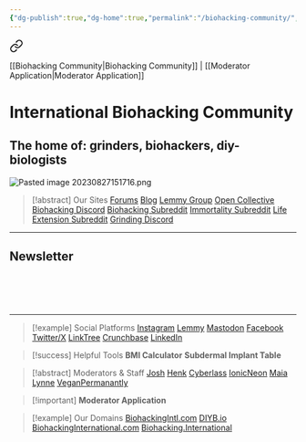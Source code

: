 ```yaml
---
{"dg-publish":true,"dg-home":true,"permalink":"/biohacking-community/","tags":["gardenEntry"],"dgPassFrontmatter":true,"noteIcon":"","created":"","updated":""}
---
```



<div class="transclusion internal-embed is-loaded"><a class="markdown-embed-link" href="/header/" aria-label="Open link"><svg xmlns="http://www.w3.org/2000/svg" width="24" height="24" viewBox="0 0 24 24" fill="none" stroke="currentColor" stroke-width="2" stroke-linecap="round" stroke-linejoin="round" class="svg-icon lucide-link"><path d="M10 13a5 5 0 0 0 7.54.54l3-3a5 5 0 0 0-7.07-7.07l-1.72 1.71"></path><path d="M14 11a5 5 0 0 0-7.54-.54l-3 3a5 5 0 0 0 7.07 7.07l1.71-1.71"></path></svg></a><div class="markdown-embed">




[[Biohacking Community\|Biohacking Community]] | [[Moderator Application\|Moderator Application]]

</div></div>


# International Biohacking Community
## The home of: grinders, biohackers, diy-biologists

![Pasted image 20230827151716.png](/img/user/Pasted%20image%2020230827151716.png)

> [!abstract] Our Sites
> [Forums](https://biohackingintl.com/)
> [Blog](https://blog.biohackingintl.com/)
> [Lemmy Group](https://lemmy.science.social/c/biohacking)
> [Open Collective](https://opencollective.com/biohacking-co-mmunity)
> [Biohacking Discord](https://discord.gg/c6T7RjJ8VH)
> [Biohacking Subreddit](https://reddit.com/r/biohacking)
> [Immortality Subreddit](https://reddit.com/immortality)
> [Life Extension Subreddit](https://reddit.com/r/lifeextension)
> [Grinding Discord](https://discord.gg/JWzC8XySe6)

-----
## Newsletter

<div style="min-height: 58px;max-width: 440px;margin: 0 auto;width: 100%"><script src="https://cdn.jsdelivr.net/ghost/signup-form@~0.1/umd/signup-form.min.js" data-button-color="#000000" data-button-text-color="#FFFFFF" data-site="https://blog.biohackingintl.com" async></script></div>

-----

> [!example] Social Platforms
> [Instagram](https://instagram.com/joshthecyborg)
> [Lemmy](https://lemmy.science.social/c/biohacking)
> [Mastodon](https://science.social/)
> [Facebook](https://www.facebook.com/biohackingcommunity/)
> [Twitter/X](https://twitter.com/biohackingintl)
> [LinkTree](https://linktr.ee/biohackinginternational)
> [Crunchbase](https://www.crunchbase.com/organization/international-biohacking-community)
> [LinkedIn](https://www.linkedin.com/company/biohackingcommunity)

> [!success] Helpful Tools
> **BMI Calculator**
> **Subdermal Implant Table**

> [!abstract] Moderators & Staff
> [Josh](https://biohackinginternational.com/#josh-habka)
> [Henk](https://discord.gg/biohacking)
> [Cyberlass](https://discord.gg/biohacking)
> [IonicNeon](https://discord.gg/biohacking)
> [Maia Lynne](https://discord.gg/biohacking)
> [VeganPermanantly](https://discord.gg/biohacking)

> [!important] **Moderator Application**
> 

> [!example] Our Domains
> [BiohackingIntl.com](https://biohackingintl.com/)
> [DIYB.io](https://blog.biohackingintl.com/)
> [BiohackingInternational.com](https://biohackinginternational.com/)
> [Biohacking.International](https://biohacking.international/)





